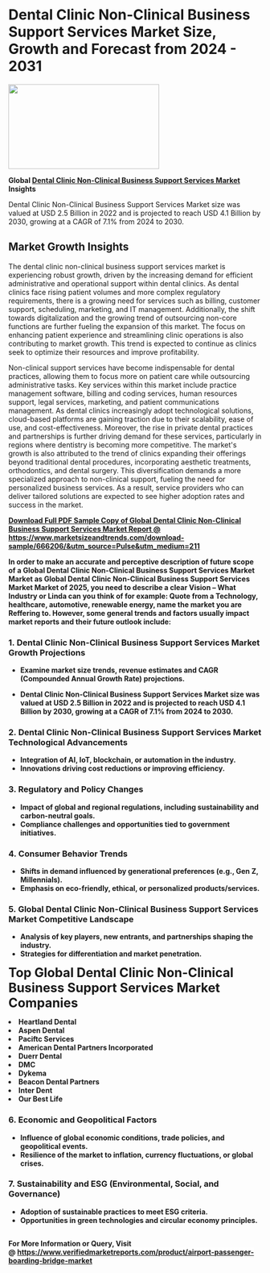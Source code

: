 <H1>Dental Clinic Non-Clinical Business Support Services Market Size, Growth and Forecast from 2024 - 2031</H1><img class="aligncenter size-medium wp-image-584254" src="https://thirdeyenews.in/wp-content/uploads/2024/09/Global-Market-Research-300x168.jpeg" alt="" width="300" height="168" /><p><strong>Global&nbsp;<a href="https://www.marketsizeandtrends.com/download-sample/666206/&amp;utm_source=Pulse&amp;utm_medium=211">Dental Clinic Non-Clinical Business Support Services Market</a> Insights</strong></p><p>Dental Clinic Non-Clinical Business Support Services Market size was valued at USD 2.5 Billion in 2022 and is projected to reach USD 4.1 Billion by 2030, growing at a CAGR of 7.1% from 2024 to 2030.</p><p><h2>Market Growth Insights</h2> <p>The dental clinic non-clinical business support services market is experiencing robust growth, driven by the increasing demand for efficient administrative and operational support within dental clinics. As dental clinics face rising patient volumes and more complex regulatory requirements, there is a growing need for services such as billing, customer support, scheduling, marketing, and IT management. Additionally, the shift towards digitalization and the growing trend of outsourcing non-core functions are further fueling the expansion of this market. The focus on enhancing patient experience and streamlining clinic operations is also contributing to market growth. This trend is expected to continue as clinics seek to optimize their resources and improve profitability.</p> <p><strong><a href="#"></a></strong></p> <p>Non-clinical support services have become indispensable for dental practices, allowing them to focus more on patient care while outsourcing administrative tasks. Key services within this market include practice management software, billing and coding services, human resources support, legal services, marketing, and patient communications management. As dental clinics increasingly adopt technological solutions, cloud-based platforms are gaining traction due to their scalability, ease of use, and cost-effectiveness. Moreover, the rise in private dental practices and partnerships is further driving demand for these services, particularly in regions where dentistry is becoming more competitive. The market's growth is also attributed to the trend of clinics expanding their offerings beyond traditional dental procedures, incorporating aesthetic treatments, orthodontics, and dental surgery. This diversification demands a more specialized approach to non-clinical support, fueling the need for personalized business services. As a result, service providers who can deliver tailored solutions are expected to see higher adoption rates and success in the market.</p> <p><strong><a href="#"></p><p><span class=""><strong>Download Full PDF Sample Copy of Global Dental Clinic Non-Clinical Business Support Services Market Report</strong> @ <a href="https://www.marketsizeandtrends.com/download-sample/666206/&amp;utm_source=Pulse&amp;utm_medium=211" target="_blank">https://www.marketsizeandtrends.com/download-sample/666206/&amp;utm_source=Pulse&amp;utm_medium=211</a></span></p><p>In order to make an accurate and perceptive description of future scope of a Global&nbsp;Dental Clinic Non-Clinical Business Support Services Market Market as Global&nbsp;Dental Clinic Non-Clinical Business Support Services Market Market of 2025, you need to describe a clear Vision &ndash; What Industry or Linda can you think of for example: Quote from a Technology, healthcare, automotive, renewable energy, name the market you are Reffering to. However, some general trends and factors usually impact market reports and their future outlook include:</p><h3>1.&nbsp;<strong>Dental Clinic Non-Clinical Business Support Services Market Growth Projections</strong></h3><ul><li>Examine market size trends, revenue estimates and CAGR (Compounded Annual Growth Rate) projections.</li><li><p>Dental Clinic Non-Clinical Business Support Services Market size was valued at USD 2.5 Billion in 2022 and is projected to reach USD 4.1 Billion by 2030, growing at a CAGR of 7.1% from 2024 to 2030.</p></li></ul><h3>2.&nbsp;<strong>Dental Clinic Non-Clinical Business Support Services Market Technological Advancements</strong></h3><ul><li>Integration of AI, IoT, blockchain, or automation in the industry.</li><li>Innovations driving cost reductions or improving efficiency.</li></ul><h3>3.&nbsp;<strong>Regulatory and Policy Changes</strong></h3><ul><li>Impact of global and regional regulations, including sustainability and carbon-neutral goals.</li><li>Compliance challenges and opportunities tied to government initiatives.</li></ul><h3>4.&nbsp;<strong>Consumer Behavior Trends</strong></h3><ul><li>Shifts in demand influenced by generational preferences (e.g., Gen Z, Millennials).</li><li>Emphasis on eco-friendly, ethical, or personalized products/services.</li></ul><h3>5.&nbsp;<strong>Global Dental Clinic Non-Clinical Business Support Services Market Competitive Landscape</strong></h3><ul><li>Analysis of key players, new entrants, and partnerships shaping the industry.</li><li>Strategies for differentiation and market penetration.</li></ul><p data-pm-slice="1 1 []"><span style="color: inherit; font-family: inherit; font-size: 25px;">Top Global Dental Clinic Non-Clinical Business Support Services Market Companies</span></p><div class="" data-test-id=""><p><li>Heartland Dental</li><li> Aspen Dental</li><li> Paciftc Services</li><li> American Dental Partners Incorporated</li><li> Duerr Dental</li><li> DMC</li><li> Dykema</li><li> Beacon Dental Partners</li><li> Inter Dent</li><li> Our Best Life</li></p></div><h3>6.&nbsp;<strong>Economic and Geopolitical Factors</strong></h3><ul><li>Influence of global economic conditions, trade policies, and geopolitical events.</li><li>Resilience of the market to inflation, currency fluctuations, or global crises.</li></ul><h3>7.&nbsp;<strong>Sustainability and ESG (Environmental, Social, and Governance)</strong></h3><ul><li>Adoption of sustainable practices to meet ESG criteria.</li><li>Opportunities in green technologies and circular economy principles.</li></ul><h2><strong style="font-size: 14px;">For More Information or Query, Visit @&nbsp;</strong><a style="background-color: #ffffff; font-size: 14px;" href="https://www.marketsizeandtrends.com/report/dental-clinic-non-clinical-business-support-services-market/" target="_blank">https://www.verifiedmarketreports.com/product/airport-passenger-boarding-bridge-market</a></h2>
